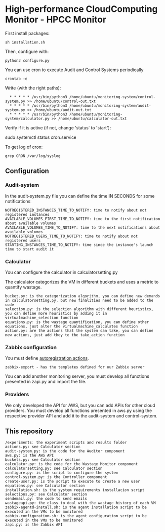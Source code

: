 # High-performance CloudComputing Monitor - HPCC Monitor

First install packages:

	sh installation.sh

Then, configure with:

	python3 configure.py

You can use cron to execute Audit and Control Systems periodically

	crontab -e

Write (with the right paths):

```
  * * * * * /usr/bin/python3 /home/ubuntu/monitoring-system/control-system.py >> /home/ubuntu/control-out.txt
  * * * * * /usr/bin/python3 /home/ubuntu/monitoring-system/audit-system.py >> /home/ubuntu/audit-out.txt
  * * * * * /usr/bin/python3 /home/ubuntu/monitoring-system/calculator.py >> /home/ubuntu/calculator-out.txt
```

Verify if it is active (if not, change 'status' to 'start'):

  sudo systemctl status cron.service

To get log of cron:

	grep CRON /var/log/syslog


## Configuration

### Audit-system

In the audit-system.py file you can define the time IN SECONDS for some notifications:
```
NOTREGISTERED_INSTANCES_TIME_TO_NOTIFY: time to notify about not registered instances
AVAILABLE_VOLUMES_FIRST_TIME_TO_NOTIFY: time to the first notification about available volumes
AVAILABLE_VOLUMES_TIME_TO_NOTIFY: time to the next notifications about available volumes
NOTREGISTERED_USERS_TIME_TO_NOTIFY: time to notify about not registered users
STARTING_INSTANCES_TIME_TO_NOTIFY: time since the instance's launch time to start audit it
```

### Calculator

You can configure the calculator in calculatorsetting.py

The calculator categorizes the VM in different buckets and uses a metric to quantify wastage.


```
bucket.py: is the categorization algorithm, you can define new demands in calculatorsetting.py, but new finalities need to be added to the code
selection.py: is the selection algorithm with different heuristics, you can define more heuristics by adding it in virtualmachine_selection function
equations.py: is the wastage quantification, you can define other equations, just alter the virtualmachine_calculates function
action.py: are the actions that the system can take, you can define new actions, just add they to the take_action function
```

### Zabbix configuration

You must define [autoregistration actions](https://www.zabbix.com/documentation/4.0/manual/discovery/auto_registration).

```
zabbix-export - has the templates defined for our Zabbix server
```

You can add another monitoring server, you must develop all functions presented in zapi.py and import the file.

### Providers

We only developed the  API for AWS, but you can add APIs for other cloud providers. 
You must develop all functions presented in aws.py using the respective provider API and add it to the audit-system and control-system.


## This repository


```
/experiments: the experiment scripts and results folder
actions.py: see Calculator section
audit-system.py: is the code for the Auditor component
aws.py: is the AWS API
buckets.py: see Calculator section
calculator.py: is the code for the Wastage Monitor component
calculatorsetting.py: see Calculator section
configure.py: is the script to configure the system
control-system.py: is the Controller component
create-user.py: is the script to execute to create a new user
equations.py: see Calculator section
installation.sh: is the system requirements installacion script
selections.py: see Calculator section
sendemail.py: the code to send emails
wastageapi.py: the class to deal with the wastage history of each VM
zabbix-agentd-install.sh: is the agent installation script to be executed in the VMs to be monitored
zabbix-configuration.sh: is the agent configuration script to be executed in the VMs to be monitored
zapi.py: is the Zabbix API
```
